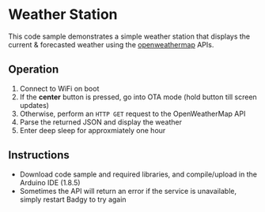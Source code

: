 # Weather Station

This code sample demonstrates a simple weather station that displays the current & forecasted weather using the [openweathermap](https://openweathermap.org) APIs.

## Operation
1. Connect to WiFi on boot
2. If the **center** button is pressed, go into OTA mode (hold button till screen updates)
3. Otherwise, perform an `HTTP GET` request to the OpenWeatherMap API
4. Parse the returned JSON and display the weather
5. Enter deep sleep for approxmiately one hour

## Instructions
- Download code sample and required libraries, and compile/upload in the Arduino IDE (1.8.5)
- Sometimes the API will return an error if the service is unavailable, simply restart Badgy to try again
